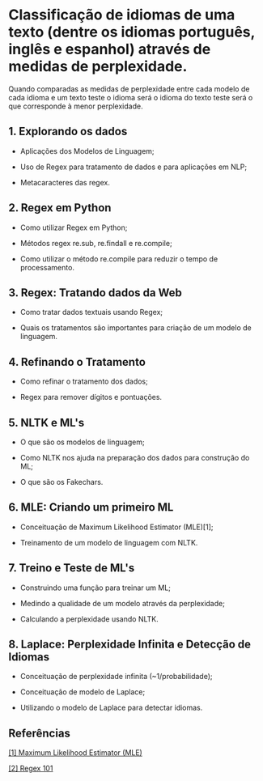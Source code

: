 
# Classificação de idiomas de uma texto (dentre os idiomas português, inglês e espanhol) através de medidas de perplexidade.

Quando comparadas as medidas de perplexidade entre cada modelo de cada idioma e um texto teste o idioma será o idioma do texto teste será o que corresponde à menor perplexidade.

## 1. Explorando os dados

- Aplicações dos Modelos de Linguagem;

- Uso de Regex para tratamento de dados e para aplicações em NLP;

- Metacaracteres das regex.


## 2. Regex em Python

- Como utilizar Regex em Python;

- Métodos regex re.sub, re.findall e re.compile;

- Como utilizar o método re.compile para reduzir o tempo de processamento.

## 3. Regex: Tratando dados da Web

- Como tratar dados textuais usando Regex;

- Quais os tratamentos são importantes para criação de um modelo de linguagem.


## 4. Refinando o Tratamento

- Como refinar o tratamento dos dados;

- Regex para remover dígitos e pontuações.

## 5. NLTK e ML's

- O que são os modelos de linguagem;

- Como NLTK nos ajuda na preparação dos dados para construção do ML;

- O que são os Fakechars.


## 6. MLE: Criando um primeiro ML

- Conceituação de Maximum Likelihood Estimator (MLE)[1];

- Treinamento de um modelo de linguagem com NLTK.


## 7. Treino e Teste de ML's

- Construindo uma função para treinar um ML;

- Medindo a qualidade de um modelo através da perplexidade;

- Calculando a perplexidade usando NLTK.


## 8. Laplace: Perplexidade Infinita e Detecção de Idiomas

- Conceituação de perplexidade infinita (~1/probabilidade);

- Conceituação de modelo de Laplace;

- Utilizando o modelo de Laplace para detectar idiomas.


## Referências
[[1] Maximum Likelihood Estimator (MLE)](https://www.nltk.org/api/nltk.lm.html)

[[2] Regex 101](https://regex101.com/)




